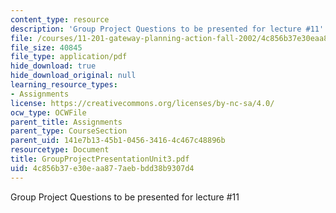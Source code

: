 ```yaml
---
content_type: resource
description: 'Group Project Questions to be presented for lecture #11'
file: /courses/11-201-gateway-planning-action-fall-2002/4c856b37e30eaa877aebbdd38b9307d4_GroupProjectPresentationUnit3.pdf
file_size: 40845
file_type: application/pdf
hide_download: true
hide_download_original: null
learning_resource_types:
- Assignments
license: https://creativecommons.org/licenses/by-nc-sa/4.0/
ocw_type: OCWFile
parent_title: Assignments
parent_type: CourseSection
parent_uid: 141e7b13-45b1-0456-3416-4c467c48896b
resourcetype: Document
title: GroupProjectPresentationUnit3.pdf
uid: 4c856b37-e30e-aa87-7aeb-bdd38b9307d4
---
```

Group Project Questions to be presented for lecture #11